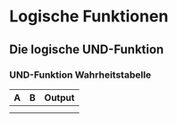 # Logische Funktionen

## Die logische UND-Funktion

### UND-Funktion Wahrheitstabelle
|A|B|Output|
|---|---|---|
||||
||||
## 